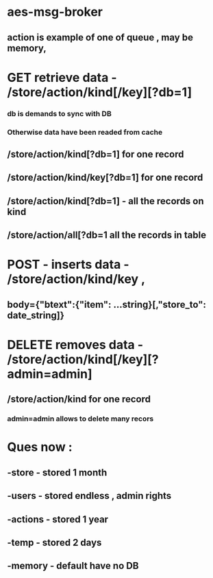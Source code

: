 # aes-msg-broker
## action is example of one of queue , may be memory,

# GET retrieve data - /store/action/kind[/key][?db=1] 
### db is demands to sync with DB
### Otherwise data have been readed from cache
## /store/action/kind[?db=1] for one record
## /store/action/kind/key[?db=1] for one record
## /store/action/kind[?db=1] -  all the records on kind
## /store/action/all[?db=1 all the records in table

# POST - inserts data - /store/action/kind/key , 
## body={"btext":{"item": ...string}[,"store_to": date_string]}

# DELETE removes data - /store/action/kind[/key][?admin=admin] 
## /store/action/kind for one record
### admin=admin allows to delete many recors

# Ques now : 

##	-store    - stored 1 month
##	-users    - stored endless , admin rights
##	-actions  - stored 1 year
##	-temp     - stored 2 days
##	-memory   - default have no DB
